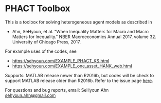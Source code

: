 # PHACT Toolbox

This is a toolbox for solving heterogeneous agent models as described in

* Ahn, SeHyoun, et al. "When Inequality Matters for Macro and Macro Matters for Inequality." NBER Macroeconomics Annual 2017, volume 32. University of Chicago Press, 2017.


For example uses of the codes, see
* https://sehyoun.com/EXAMPLE_PHACT_KS.html
* https://sehyoun.com/EXAMPLE_one_asset_HANK_web.html

Supports: MATLAB release newer than R2016b, but codes will be check to support MATLAB release older than R2016b. Refer to the issue page [here](https://github.com/gregkaplan/phact/issues/2).


For questions and bug reports, email: SeHyoun Ahn <sehyoun.ahn@gmail.com>
